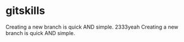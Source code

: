 # gitskills
Creating a new branch is quick AND simple.
2333yeah
Creating a new branch is quick AND simple.
